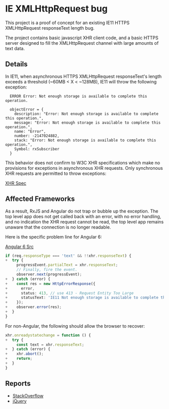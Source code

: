 # IE XMLHttpRequest bug

This project is a proof of concept for an existing IE11 HTTPS XMLHttpRequest responseText length bug.

The project contains basic javascript XHR client code, and a basic HTTPS server designed to fill the XMLHttpRequest channel with large amounts of text data.

## Details

In IE11, when asynchronous HTTPS XMLHttpRequest responseText's length exceeds a threshold (~60MB < X < ~128MB), IE11 will throw the following exception:

```text
  ERROR Error: Not enough storage is available to complete this operation.

  objectError = {
    description: "Error: Not enough storage is available to complete this operation.",
    message: "Error: Not enough storage is available to complete this operation.",
    name: "Error",
    number: -2147024882,
    stack: "Error: Not enough storage is available to complete this operation.",
    Symbol: rxSubscriber
  }
```

This behavior does not confirm to W3C XHR specifications which make no provisions for exceptions in asynchronous XHR requests. Only synchronous XHR requests are permitted to throw exceptions:

[XHR Spec](https://xhr.spec.whatwg.org)

## Affected Frameworks

As a result, RxJS and Angular do not trap or bubble up the exception. The top level app does not get called back with an error, with no error handling, and no indication the XHR request cannot be read, the top level app remains unaware that the connection is no longer readable.

Here is the specific problem line for Angular 6:

[Angular 6 Src](https://github.com/angular/angular/blob/6.0.x/packages/common/http/src/xhr.ts#L274)

```typescript
if (req.responseType === 'text' && !!xhr.responseText) {
+  try {
     progressEvent.partialText = xhr.responseText;
     // Finally, fire the event.
     observer.next(progressEvent);
+  } catch (error) {
+    const res = new HttpErrorResponse({
+      error,
+      status: 413, // use 413 - Request Entity Too Large
+      statusText: 'IE11 Not enough storage is available to complete this operation',
+    });
+    observer.error(res);
+  }
}
```

For non-Angular, the following should allow the browser to recover:

```javascript
xhr.onreadystatechange = function () {
+  try {
     const text = xhr.responseText;
+  } catch (error) {
+    xhr.abort();
+    return;
+  }
}
```

## Reports

- [StackOverflow](https://stackoverflow.com/search?q=responseText+%22Not+enough+storage+is+available+to+complete+this+operation%22)
- [jQuery](https://github.com/jquery/jquery/issues/3499)
